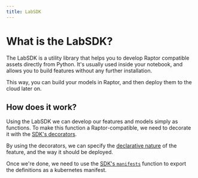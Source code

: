 ```yaml
---
title: LabSDK
---
```


# What is the LabSDK?

The LabSDK is a utility library that helps you to develop Raptor compatible assets directly from Python.
It's usually used inside your notebook, and allows you to build features without any further installation.

This way, you can build your models in Raptor, and then deploy them to the cloud later on.

## How does it work?

Using the LabSDK we can develop our features and models simply as functions.
To make this function a Raptor-compatible, we need to decorate it with
the [SDK's decorators](/docs/reference/labsdk/decorators.md).

By using the decorators, we can specify
the [declarative nature](/docs/reference/how-does-raptor-work/features/feature-definitions.md) of the feature, and the
way it should be deployed. 

Once we're done, we need to use the [SDK's `manifests`](/reference/labsdk/export.md) function
to export the definitions as a kubernetes manifest.